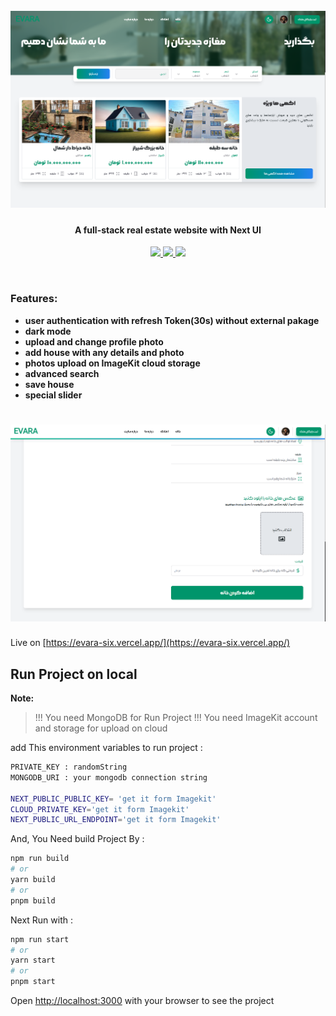 <h1 align="center">
  <br>
  <a href="https://github.com/Mohamadshiravi/evara.git"><img src="public/md/evara-1.png" alt="evara"></a>
</h1>

<h4 align="center">A full-stack real estate website with Next UI</h4>

<p align="center">

  <a href="http://nextjs.org">
    <img src="https://img.shields.io/badge/next%20js-v14-black">
    <img src="https://img.shields.io/badge/tailwind-v3-indigo">
    <img src="https://img.shields.io/badge/next%20ui-indigo">
  </a>

</p>

<br/>

### Features:

- **user authentication with refresh Token(30s) without external pakage**
- **dark mode**
- **upload and change profile photo**
- **add house with any details and photo**
- **photos upload on ImageKit cloud storage**
- **advanced search**
- **save house**
- **special slider**

<h1 align="center">
  <a href="https://github.com/Mohamadshiravi/evara.git"><img src="public/md/evara-9.png" alt="evara"></a>
</h1>

Live on [https://evara-six.vercel.app/](https://evara-six.vercel.app/)
<br />

## Run Project on local

**Note:**

> !!! You need MongoDB for Run Project
> !!! You need ImageKit account and storage for upload on cloud

add This environment variables to run project :

```bash
PRIVATE_KEY : randomString
MONGODB_URI : your mongodb connection string

NEXT_PUBLIC_PUBLIC_KEY= 'get it form Imagekit'
CLOUD_PRIVATE_KEY='get it form Imagekit'
NEXT_PUBLIC_URL_ENDPOINT='get it form Imagekit'
```

And, You Need build Project By :

```bash
npm run build
# or
yarn build
# or
pnpm build
```

Next Run with :

```bash
npm run start
# or
yarn start
# or
pnpm start
```

Open [http://localhost:3000](http://localhost:3000) with your browser to see the project
